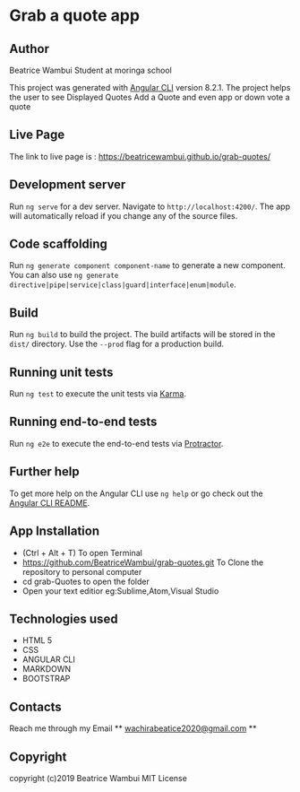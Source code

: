 # Grab a quote app

## Author
Beatrice Wambui
Student at moringa school

This project was generated with [Angular CLI](https://github.com/angular/angular-cli) version 8.2.1.
The project helps the user to see Displayed Quotes Add a Quote and even app or down vote a quote

## Live Page
The link to live page is : 
https://beatricewambui.github.io/grab-quotes/

## Development server

Run `ng serve` for a dev server. Navigate to `http://localhost:4200/`. The app will automatically reload if you change any of the source files.

## Code scaffolding

Run `ng generate component component-name` to generate a new component. You can also use `ng generate directive|pipe|service|class|guard|interface|enum|module`.

## Build

Run `ng build` to build the project. The build artifacts will be stored in the `dist/` directory. Use the `--prod` flag for a production build.

## Running unit tests

Run `ng test` to execute the unit tests via [Karma](https://karma-runner.github.io).

## Running end-to-end tests

Run `ng e2e` to execute the end-to-end tests via [Protractor](http://www.protractortest.org/).

## Further help

To get more help on the Angular CLI use `ng help` or go check out the [Angular CLI README](https://github.com/angular/angular-cli/blob/master/README.md).

## App Installation
 * (Ctrl + Alt + T) To open Terminal 
 * https://github.com/BeatriceWambui/grab-quotes.git To Clone the repository to personal computer
 * cd grab-Quotes to open the folder
 * Open your text editior eg:Sublime,Atom,Visual Studio

 ## Technologies used
 * HTML 5
 * CSS
 * ANGULAR CLI
 * MARKDOWN
 * BOOTSTRAP

## Contacts
Reach me through my Email ** wachirabeatice2020@gmail.com **
## Copyright 
copyright (c)2019 Beatrice Wambui
MIT License
